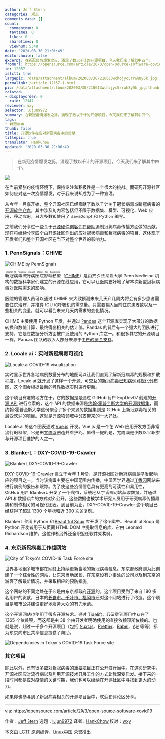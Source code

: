 ```yaml
---
author: Jeff Stern
categories: 观点
comments_data: []
count:
  commentnum: 0
  favtimes: 0
  likes: 0
  sharetimes: 0
  viewnum: 5348
date: '2020-03-30 21:06:49'
editorchoice: false
excerpt: 在新冠疫情爆发之际，涌现了数以千计的开源项目，今天我们来了解其中四个。
fromurl: https://opensource.com/article/20/3/open-source-software-covid19
id: 12057
islctt: true
largepic: /data/attachment/album/202003/30/210613wchojyc5rrwh8y5k.jpg
permalink: /article-12057-1.html
pic: /data/attachment/album/202003/30/210613wchojyc5rrwh8y5k.jpg.thumb.jpg
related:
- displayorder: 0
  raid: 12047
reviewer: wxy
selector: lujun9972
summary: 在新冠疫情爆发之际，涌现了数以千计的开源项目，今天我们来了解其中四个。
tags:
- 新冠病毒
thumb: false
title: 开源软件在应对新冠病毒中的贡献
titlepic: true
translator: HankChow
updated: '2020-03-30 21:06:49'
---
```



> 
> 在新冠疫情爆发之际，涌现了数以千计的开源项目，今天我们来了解其中四个。
> 
> 
> 


![](/data/attachment/album/202003/30/210613wchojyc5rrwh8y5k.jpg)


在当前紧张的疫情环境下，保持专注和积极性是一个很大的挑战。而研究开源社区如何应对这一次疫情爆发，对于我来说却成为了一种宣泄。


从今年一月底开始，整个开源社区已经贡献了数以千计关于冠状病毒或新冠病毒的[开源软件仓库](https://github.com/search?q=coronavirus+OR+covid19)，其中涉及的内容包括但不限于数据集、模型、可视化、Web 应用、移动应用，且大多数都使用了 JavaScript 和 Python 编写。


之前我们分享过一些关于[开源硬件创客们在帮助](/article-12047-1.html)遏制冠状病毒传播方面做的贡献，现在将继续分享四个由开源社区作出的应对冠状病毒和新冠病毒的项目，这体现了开发者们和整个开源社区在当下对整个世界的影响力。


### 1. PennSignals：CHIME


![CHIME by PennSignals](/data/attachment/album/202003/30/210656xfpiuupf33lns9fu.png "CHIME by PennSignals")


<ruby> 新冠病毒流行病医院影响模型 <rt>  COVID-19 Hospital Impact Model for Epidemics </rt></ruby>（[CHIME](http://penn-chime.phl.io/)）是由宾夕法尼亚大学 Penn Medicine 机构的数据科学家们建立的开源在线应用，它可以让医院更好地了解本次新型冠状病毒对医院需求的影响。


医院的管理人员可以通过 CHIME 来大致预测未来几天和几周内将会有多少患者需要住院治疗，并推算 ICU 和呼吸机的需求量。只需要输入当前住院患者数以及一些相关的变量，就可以看到未来几天内需求的变化情况。


CHIME 主要使用 Python 开发，并通过 [Pandas](https://tidelift.com/subscription/pkg/pypi-pandas) 这个开源库实现了大部分的数据转换和数值计算，最终得出相关的估计值。Pandas 的背后有一个强大的团队进行支持，它是在数据分析方面被广泛使用的 Python 库之一。和很多其它的开源项目一样，Pandas 团队的收入大部分来源于[用户的资金支持](https://pandas.pydata.org/about/sponsors.html)。


### 2. Locale.ai：实时新冠病毒可视化


![Locale.ai COVID-19 visualization](/data/attachment/album/202003/30/210713x5m01890zmr59je5.png "Locale.ai COVID-19 visualization")


实时显示世界各地病例数量分布的地图可以让我们直观了解新冠病毒的规模和扩散程度。Locale.ai 就开发了这样一个开源、可交互的[新冠病毒已知病例可视化分布图](https://github.com/localeai/covid19-live-visualization)，这个图会根据最新的可靠数据实时进行更新。


这个项目有趣的地方在于，它的数据是是通过 GitHub 用户 ExpDev07 创建的[开源 API](https://github.com/CSSEGISandData/COVID-19) 进行检索的，这个 API 的数据来源是[约翰·霍普金斯大学的开源数据集](https://tidelift.com/subscription/pkg/npm-vue)，而约翰·霍普金斯大学这份聚合了多个来源的数据集则是 GitHub 上新冠病毒相关的最受欢迎的项目。这就是开源项领域中分支带来的一大好处。


Locale.ai 的这个图表通过 [Vue.js](https://tidelift.com/subscription/pkg/npm-vue) 开发。Vue.js 是一个在 Web 应用开发方面非常流行的框架，它是由[尤雨溪](https://blog.tidelift.com/vuejs-evan-you-javascript-framework)创造并维护的。值得一提的是，尤雨溪是少数以全职参与开源项目维护的人之一。


### 3. BlankerL：DXY-COVID-19-Crawler


![BlankerL DXY-COVID-19-Crawler](/data/attachment/album/202003/30/210730s1f2n1elklohlnhp.png "BlankerL DXY-COVID-19-Crawler")


[DXY-COVID-19-Crawler](https://github.com/BlankerL/DXY-COVID-19-Crawler) 建立于今年 1 月份，是开源社区对新冠病毒最早发起响应的项目之一。当时该病毒主要在中国范围内传播，中国医学界通过[丁香园](https://dxy.cn)网站来进行病例的报告和跟踪。为了使这些疫情信息具有更高的可读性和易用性，GitHub 用户 BlankerL 开发了一个爬虫，系统地从丁香园网站获取数据，并通过 API 和数据仓库的方式对外公开。这些数据也被学术研究人员用于研究病毒传播趋势和制作相关的可视化图表。到目前为止，DXY-COVID-19-Crawler 这个项目已经获得了超过 1300 个星标和近 300 次的复刻。


BlankerL 使用 Python 和 [Beautiful Soup](https://blog.tidelift.com/beautiful-soup-is-now-part-of-the-tidelift-subscription) 库开发了这个爬虫。Beautiful Soup 是 Python 开发者用于从页面 HTML DOM 中提取信息的库，它由 Leonard Richardson 维护，这位作者另外还全职担任软件架构师。


### 4. 东京新冠病毒工作组网站


![City of Tokyo's COVID-19 Task Force site](/data/attachment/album/202003/30/210739ti5dm55ibddzdwl6.png "City of Tokyo's COVID-19 Task Force site")


世界各地很多城市都在网络上持续更新当地的新冠病毒信息。东京都政府则为此创建了一个[综合性的网站](https://stopcovid19.metro.tokyo.lg.jp/en/)，让东京当地居民、在东京设有办事处的公司以及到东京的游客了解最新情况，并采取相应的预防措施。


这个网站的不同之处在于它是由东京都政府[开源](https://github.com/tokyo-metropolitan-gov/covid19)的。这个项目受到了来自 180 多名用户的贡献，日本的[长野市、千叶市、福冈市](https://github.com/tokyo-metropolitan-gov/covid19/issues/1802)还对这个网站进行了改造。这个项目是城市公共建设更好地服务大众的有力示范。


这个开源网站也使用了很多开源技术。通过 [Tidelift](https://tidelift.com/)，我留意到项目中存在了 1365 个依赖项，而这都是由 38 个由开发者明确使用的直接依赖项所依赖的。也就是说，超过一千多个开源项目（包括 [Nuxt.js](https://tidelift.com/subscription/pkg/npm-nuxt)、[Prettier](https://blog.tidelift.com/prettier-is-now-part-of-the-tidelift-subscriptions)、[Babel](https://tidelift.com/subscription/pkg/npm-babel)、[Ajv](https://blog.tidelift.com/ajv-is-now-part-of-the-tidelift-subscription) 等等）都为东京向市民共享信息提供了帮助。


![Dependencies in Tokyo's COVID-19 Task Force site](/data/attachment/album/202003/30/210749v6amimp7itl067z6.png "Dependencies in Tokyo's COVID-19 Task Force site")


### 其它项目


除此以外，还有很多[应对新冠病毒的重要项目](https://github.com/soroushchehresa/awesome-coronavirus)正在公开进行当中。在这次研究中，开源社区应对流行病以及利用开源技术开展工作的方式让我深受启发。接下来的一段时间都是应对疫情的关键时期，我们也可以继续在开源社区中寻找到更大的动力。


如果你也参与到了新冠病毒相关的开源项目当中，欢迎在评论区分享。




---


via: <https://opensource.com/article/20/3/open-source-software-covid19>


作者：[Jeff Stern](https://opensource.com/users/jeffstern) 选题：[lujun9972](https://github.com/lujun9972) 译者：[HankChow](https://github.com/HankChow) 校对：[wxy](https://github.com/wxy)


本文由 [LCTT](https://github.com/LCTT/TranslateProject) 原创编译，[Linux中国](https://linux.cn/) 荣誉推出